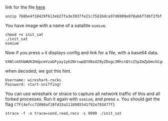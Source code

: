 
link for the file [here](https://storage.googleapis.com/gctf-2019-attachments/768be4f10429f613eb27fa3e3937fe21c7581bdca97d6909e070ab6f7dbf2fbf)
```
unzip 768be4f10429f613eb27fa3e3937fe21c7581bdca97d6909e070ab6f7dbf2fbf
```
You have image with a name of a satallite `osmium`. 
```
chmod +x init_sat
./init_sat
osmium
```
Now if you press `a` it displays config and link for a file, with a base64 data. 
```
VXNlcm5hbWU6IHdpcmVzaGFyay1yb2NrcwpQYXNzd29yZDogc3RhcnQtc25pZmZpbmchCg==
```
when decoded, we got this hint.
``` 
Username: wireshark-rocks
Password: start-sniffing!
```
You can use wireshark or strace to capture all network traffic of this and all forked processes. 
Run it again with `osmium`, and press `a`. You should get the flag `CTF{4efcc72090af28fd33a2118985541f92e793477f}`
```
strace -f -e trace=send,read,recv -s 9999 ./init_sat 
````


